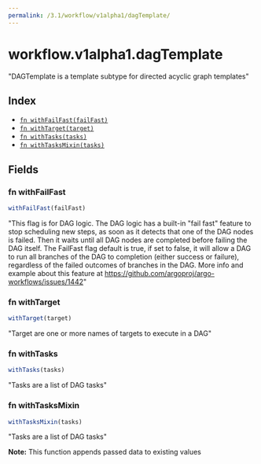 ```yaml
---
permalink: /3.1/workflow/v1alpha1/dagTemplate/
---
```


# workflow.v1alpha1.dagTemplate

"DAGTemplate is a template subtype for directed acyclic graph templates"

## Index

* [`fn withFailFast(failFast)`](#fn-withfailfast)
* [`fn withTarget(target)`](#fn-withtarget)
* [`fn withTasks(tasks)`](#fn-withtasks)
* [`fn withTasksMixin(tasks)`](#fn-withtasksmixin)

## Fields

### fn withFailFast

```ts
withFailFast(failFast)
```

"This flag is for DAG logic. The DAG logic has a built-in \"fail fast\" feature to stop scheduling new steps, as soon as it detects that one of the DAG nodes is failed. Then it waits until all DAG nodes are completed before failing the DAG itself. The FailFast flag default is true,  if set to false, it will allow a DAG to run all branches of the DAG to completion (either success or failure), regardless of the failed outcomes of branches in the DAG. More info and example about this feature at https://github.com/argoproj/argo-workflows/issues/1442"

### fn withTarget

```ts
withTarget(target)
```

"Target are one or more names of targets to execute in a DAG"

### fn withTasks

```ts
withTasks(tasks)
```

"Tasks are a list of DAG tasks"

### fn withTasksMixin

```ts
withTasksMixin(tasks)
```

"Tasks are a list of DAG tasks"

**Note:** This function appends passed data to existing values